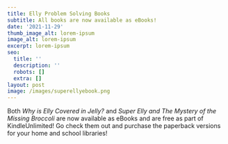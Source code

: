 ```yaml
---
title: Elly Problem Solving Books
subtitle: All books are now available as eBooks!
date: '2021-11-29'
thumb_image_alt: lorem-ipsum
image_alt: lorem-ipsum
excerpt: lorem-ipsum
seo:
  title: ''
  description: ''
  robots: []
  extra: []
layout: post
image: /images/superellyebook.png
---
```

Both *Why is Elly Covered in Jelly?* and *Super Elly and The Mystery of the Missing Broccoli* are now available as eBooks and are free as part of KindleUnlimited!  Go check them out and purchase the paperback versions for your home and school libraries!
